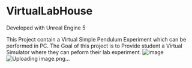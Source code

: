 # VirtualLabHouse

Developed with Unreal Engine 5

This Project contain a Virtual Simple Pendulum Experiment which can be performed in PC.
The Goal of this project is to Provide student a Virtual Simulator where they can peform their lab experiment.
![image](https://user-images.githubusercontent.com/53088534/131244207-980b24a9-6670-4e93-be3f-cf4bb76f53d4.png)
![Uploading image.png…]()

